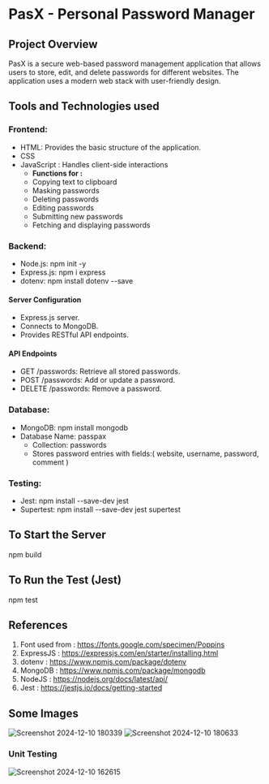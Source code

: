 # PasX - Personal Password Manager
## Project Overview
PasX is a secure web-based password management application that allows users to store, edit, and delete passwords for different websites. The application uses a modern web stack with user-friendly design.

## Tools and Technologies used
### Frontend: 
- HTML: Provides the basic structure of the application.
- CSS
- JavaScript : Handles client-side interactions
  - **Functions for :**
   - Copying text to clipboard
   - Masking passwords
   - Deleting passwords
   - Editing passwords
   - Submitting new passwords
   - Fetching and displaying passwords
     
### Backend: 
- Node.js: npm init -y
- Express.js: npm i express
- dotenv:  npm install dotenv --save

#### Server Configuration
- Express.js server.
- Connects to MongoDB.
- Provides RESTful API endpoints.

#### API Endpoints
- GET /passwords: Retrieve all stored passwords.
- POST /passwords: Add or update a password.
- DELETE /passwords: Remove a password.
  
### Database: 
- MongoDB: npm install mongodb
- Database Name: passpax
  - Collection: passwords
  - Stores password entries with fields:( website, username, password, comment )
### Testing: 
- Jest: npm install --save-dev jest 
- Supertest: npm install --save-dev jest supertest

## To Start the Server
npm build
## To Run the Test (Jest)
npm test

## References
1. Font used from : https://fonts.google.com/specimen/Poppins
2. ExpressJS : https://expressjs.com/en/starter/installing.html
3. dotenv : https://www.npmjs.com/package/dotenv
4. MongoDB : https://www.npmjs.com/package/mongodb
5. NodeJS : https://nodejs.org/docs/latest/api/
6. Jest : https://jestjs.io/docs/getting-started

## Some Images
![Screenshot 2024-12-10 180339](https://github.com/user-attachments/assets/4ebc075a-a185-4507-88fe-b6930adf7257)
![Screenshot 2024-12-10 180633](https://github.com/user-attachments/assets/607cb4f5-ba33-4a49-ac0b-52db771e97d4)

### Unit Testing
![Screenshot 2024-12-10 162615](https://github.com/user-attachments/assets/a6025b53-6bcd-4c9f-876b-7c0f84a41723)



